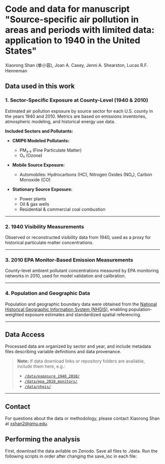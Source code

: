 # Code and data for manuscript "Source-specific air pollution in areas and periods with limited data: application to 1940 in the United States"

Xiaorong Shan (单小容), Joan A. Casey, Jenni A. Shearston, Lucas R.F. Henneman

## Data used in this work

### 1. Sector-Specific Exposure at County-Level (1940 & 2010)

Estimated air pollution exposure by source sector for each U.S. county in the years 1940 and 2010. Metrics are based on emissions inventories, atmospheric modeling, and historical energy use data.

**Included Sectors and Pollutants:**

- **CMIP6 Modeled Pollutants:**
  - PM₂.₅ (Fine Particulate Matter)
  - O₃ (Ozone)

- **Mobile Source Exposure:**
  - Automobiles: Hydrocarbons (HC), Nitrogen Oxides (NOₓ), Carbon Monoxide (CO)

- **Stationary Source Exposure:**
  - Power plants
  - Oil & gas wells
  - Residential & commercial coal combustion

---

### 2. 1940 Visibility Measurements

Observed or reconstructed visibility data from 1940, used as a proxy for historical particulate matter concentrations.

---

### 3. 2010 EPA Monitor-Based Emission Measurements

County-level ambient pollutant concentrations measured by EPA monitoring networks in 2010, used for model validation and calibration.

---

### 4. Population and Geographic Data

Population and geographic boundary data were obtained from the [National Historical Geographic Information System (NHGIS)](https://www.nhgis.org/), enabling population-weighted exposure estimates and standardized spatial referencing.

---

## Data Access

Processed data are organized by sector and year, and include metadata files describing variable definitions and data provenance.

> **Note:** If data download links or repository folders are available, include them here, e.g.:
>
> - [`/data/exposure_1940_2010/`](./data/exposure_1940_2010)
> - [`/data/epa_2010_monitors/`](./data/epa_2010_monitors)
> - [`/data/nhgis/`](./data/nhgis)

---

## Contact

For questions about the data or methodology, please contact Xiaorong Shan at xshan2@gmu.edu.

## Performing the analysis

First, download the data avilable on Zenodo. Save all files to ./data. Run the following scripts in order after changing the save_loc in each file:
